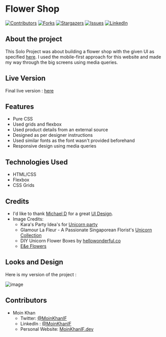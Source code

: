 # Flower Shop

[![Contributors][contributors-shield]][contributors-url]
[![Forks][forks-shield]][forks-url]
[![Stargazers][stars-shield]][stars-url]
[![Issues][issues-shield]][issues-url]
[![LinkedIn][linkedin-shield]][linkedin-url]

## About the project

This Solo Project was about building a flower shop with the given UI as specified [here](https://www.notion.so/HTML-CSS-capstone-project-Flower-shop-36dadb9944f040618db0de47cd6f68d6). I used the mobile-first approach for this website and made my way through the big screens using media queries.

## Live Version

Final live version : [here](https://moinkhanif.dev/flower-shop/)


## Features

* Pure CSS
* Used grids and flexbox
* Used product details from an external source
* Designed as per designer instructions
* Used similar fonts as the font wasn't provided beforehand
* Responsive design using media queries

## Technologies Used

* HTML/CSS
* Flexbox
* CSS Grids

## Credits 

* I'd like to thank [Michael D](https://www.behance.net/altezzik) for a great [UI Design](https://www.behance.net/gallery/69329213/Flower-e-shop).
* Image Credits:
    * Kara's Party Idea's for [Unicorn party](https://karaspartyideas.com/category/kids-parties/girl-parties/unicorn)
    * Glamour La Fleur - A Passionate Singaporean Florist's [Unicorn Collection](https://glamourlafleur.com/search?q=unicorn)
    * DIY Unicorn Flower Boxes by [hellowonderful.co](https://www.hellowonderful.co/post/diy-unicorn-flower-box-planter/)
    * [E&e Flowers](https://www.eandeflowers.com/product/5b80554d46a22/unicorn-fantasy-floral-arrangement)

## Looks and Design

Here is my version of the project : 

![image](https://i.imgur.com/GNjYO95.png)

## Contributors

* Moin Khan
    * Twitter: [@MoinKhanIF](https://twitter.com/MoinKhanIF)
    * LinkedIn : [@MoinKhanIF](https://www.linkedin.com/in/moinkhanif/)
    * Personal Website: [MoinKhanIF.dev](https://moinkhanif.dev)

<!-- MARKDOWN LINKS & IMAGES -->

[contributors-shield]: https://img.shields.io/github/contributors/moinkhanif/flower-shop.svg?style=flat-square
[contributors-url]: https://github.com/moinkhanif/flower-shop/graphs/contributors
[forks-shield]: https://img.shields.io/github/forks/moinkhanif/flower-shop.svg?style=flat-square
[forks-url]: https://github.com/moinkhanif/flower-shop/network/members
[stars-shield]: https://img.shields.io/github/stars/moinkhanif/flower-shop.svg?style=flat-square
[stars-url]: https://github.com/moinkhanif/flower-shop/stargazers
[issues-shield]: https://img.shields.io/github/issues/moinkhanif/flower-shop.svg?style=flat-square
[issues-url]: https://github.com/moinkhanif/flower-shop/issues
[linkedin-shield]: https://img.shields.io/badge/-LinkedIn-black.svg?style=flat-square&logo=linkedin&colorB=555
[linkedin-url]: https://linkedin.com/in/moinkhanif
[product-screenshot]: images/screenshot.png
